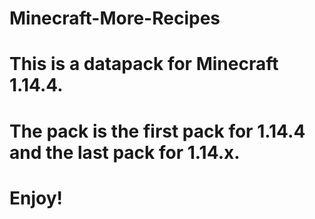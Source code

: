 # Minecraft-More-Recipes
# This is a datapack for Minecraft 1.14.4.
# The pack is the first pack for 1.14.4 and the last pack for 1.14.x.
# Enjoy!
